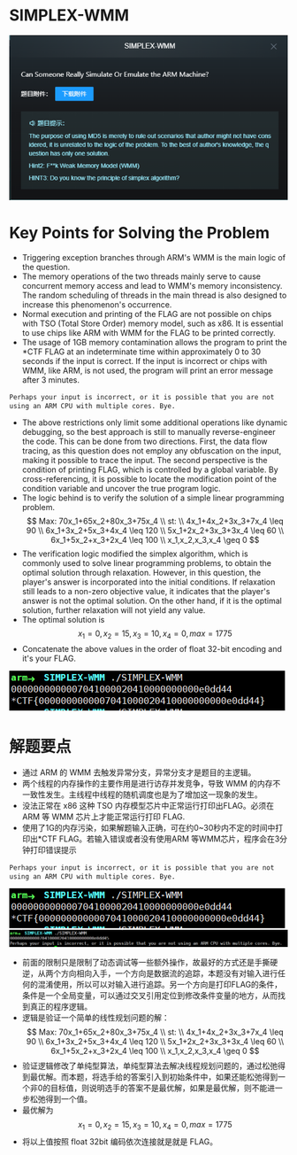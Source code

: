 # SIMPLEX-WMM
![Success](./pic/s3.png)
# Key Points for Solving the Problem
* Triggering exception branches through ARM's WMM is the main logic of the question.
* The memory operations of the two threads mainly serve to cause concurrent memory access and lead to WMM's memory inconsistency. The random scheduling of threads in the main thread is also designed to increase this phenomenon's occurrence.
* Normal execution and printing of the FLAG are not possible on chips with TSO (Total Store Order) memory model, such as x86. It is essential to use chips like ARM with WMM for the FLAG to be printed correctly.
* The usage of 1GB memory contamination allows the program to print the *CTF FLAG at an indeterminate time within approximately 0 to 30 seconds if the input is correct. If the input is incorrect or chips with WMM, like ARM, is not used, the program will print an error message after 3 minutes.
```
Perhaps your input is incorrect, or it is possible that you are not using an ARM CPU with multiple cores. Bye.
```
* The above restrictions only limit some additional operations like dynamic debugging, so the best approach is still to manually reverse-engineer the code. This can be done from two directions. First, the data flow tracing, as this question does not employ any obfuscation on the input, making it possible to trace the input. The second perspective is the condition of printing FLAG, which is controlled by a global variable. By cross-referencing, it is possible to locate the modification point of the condition variable and uncover the true program logic.
* The logic behind is to verify the solution of a simple linear programming problem.
$$
Max: 70x_1+65x_2+80x_3+75x_4 \\
st: \\
4x_1+4x_2+3x_3+7x_4 \leq 90 \\
6x_1+3x_2+5x_3+4x_4 \leq 120 \\
5x_1+2x_2+3x_3+3x_4 \leq 60 \\
6x_1+5x_2+x_3+2x_4 \leq 100 \\
x_1,x_2,x_3,x_4  \geq 0
$$
* The verification logic modified the simplex algorithm, which is commonly used to solve linear programming problems, to obtain the optimal solution through relaxation. However, in this question, the player's answer is incorporated into the initial conditions. If relaxation still leads to a non-zero objective value, it indicates that the player's answer is not the optimal solution. On the other hand, if it is the optimal solution, further relaxation will not yield any value.
* The optimal solution is
$$
x_1 = 0, x_2 = 15, x_3 = 10, x_4 = 0, max = 1775
$$
* Concatenate the above values in the order of float 32-bit encoding and it's your FLAG.

![](./pic/s1.png)


# 解题要点
* 通过 ARM 的 WMM 去触发异常分支，异常分支才是题目的主逻辑。
* 两个线程的内存操作的主要作用是进行访存并发竞争，导致 WMM 的内存不一致性发生。主线程中线程的随机调度也是为了增加这一现象的发生。
* 没法正常在 x86 这种 TSO 内存模型芯片中正常运行打印出FLAG。必须在 ARM 等 WMM 芯片上才能正常运行打印 FLAG.
* 使用了1G的内存污染，如果解题输入正确，可在约0~30秒内不定的时间中打印出*CTF FLAG。若输入错误或者没有使用ARM 等WMM芯片，程序会在3分钟打印错误提示
```
Perhaps your input is incorrect, or it is possible that you are not using an ARM CPU with multiple cores. Bye.
```
![Success](./pic/s1.png)
![Failed](./pic/s2.png)
* 前面的限制只是限制了动态调试等一些额外操作，故最好的方式还是手撕硬逆，从两个方向相向入手，一个方向是数据流的追踪，本题没有对输入进行任何的混淆使用，所以可以对输入进行追踪。另一个方向是打印FLAG的条件，条件是一个全局变量，可以通过交叉引用定位到修改条件变量的地方，从而找到真正的程序逻辑。
* 逻辑是验证一个简单的线性规划问题的解：
$$
Max: 70x_1+65x_2+80x_3+75x_4 \\
st: \\
4x_1+4x_2+3x_3+7x_4 \leq 90 \\
6x_1+3x_2+5x_3+4x_4 \leq 120 \\
5x_1+2x_2+3x_3+3x_4 \leq 60 \\
6x_1+5x_2+x_3+2x_4 \leq 100 \\
x_1,x_2,x_3,x_4  \geq 0
$$
* 验证逻辑修改了单纯型算法，单纯型算法去解决线程规划问题的，通过松弛得到最优解。而本题，将选手给的答案引入到初始条件中，如果还能松弛得到一个非0的目标值，则说明选手的答案不是最优解，如果是最优解，则不能进一步松弛得到一个值。
* 最优解为
$$
x_1 = 0, x_2 = 15, x_3 = 10, x_4 = 0, max = 1775
$$
* 将以上值按照 float 32bit 编码依次连接就是就是 FLAG。
